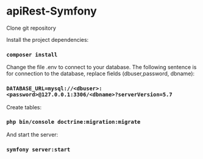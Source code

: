 # apiRest-Symfony

Clone git repository

Install the project dependencies:
### `composer install`

Change the file .env to connect to your database. The following sentence is for connection to the database, replace fields (dbuser,password, dbname):

### `DATABASE_URL=mysql://<dbuser>:<password>@127.0.0.1:3306/<dbname>?serverVersion=5.7`

Create tables:

### `php bin/console doctrine:migration:migrate`

And start the server:

### `symfony server:start`
